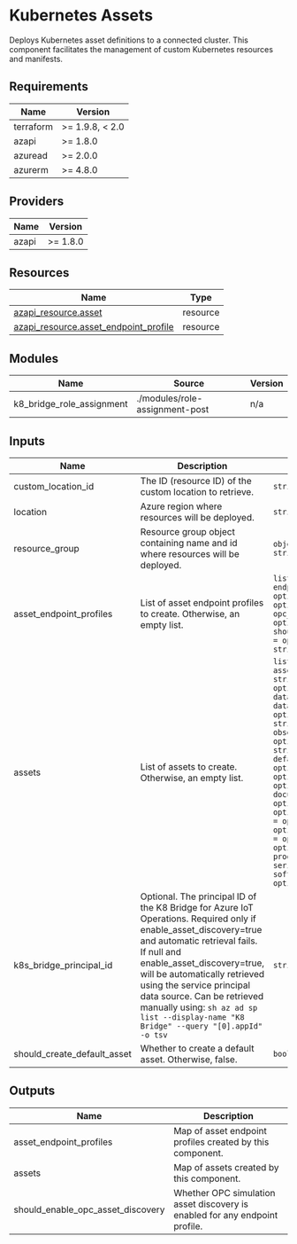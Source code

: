 <!-- BEGIN_TF_DOCS -->
<!-- markdown-table-prettify-ignore-start -->
# Kubernetes Assets

Deploys Kubernetes asset definitions to a connected cluster. This component
facilitates the management of custom Kubernetes resources and manifests.

## Requirements

| Name | Version |
|------|---------|
| terraform | >= 1.9.8, < 2.0 |
| azapi | >= 1.8.0 |
| azuread | >= 2.0.0 |
| azurerm | >= 4.8.0 |

## Providers

| Name | Version |
|------|---------|
| azapi | >= 1.8.0 |

## Resources

| Name | Type |
|------|------|
| [azapi_resource.asset](https://registry.terraform.io/providers/Azure/azapi/latest/docs/resources/resource) | resource |
| [azapi_resource.asset_endpoint_profile](https://registry.terraform.io/providers/Azure/azapi/latest/docs/resources/resource) | resource |

## Modules

| Name | Source | Version |
|------|--------|---------|
| k8\_bridge\_role\_assignment | ./modules/role-assignment-post | n/a |

## Inputs

| Name | Description | Type | Default | Required |
|------|-------------|------|---------|:--------:|
| custom\_location\_id | The ID (resource ID) of the custom location to retrieve. | `string` | n/a | yes |
| location | Azure region where resources will be deployed. | `string` | n/a | yes |
| resource\_group | Resource group object containing name and id where resources will be deployed. | ```object({ name = string id = string })``` | n/a | yes |
| asset\_endpoint\_profiles | List of asset endpoint profiles to create. Otherwise, an empty list. | ```list(object({ endpoint_profile_type = optional(string) method = optional(string) name = string opc_additional_config_string = optional(string) should_enable_opc_asset_discovery = optional(bool) target_address = string }))``` | `[]` | no |
| assets | List of assets to create. Otherwise, an empty list. | ```list(object({ asset_endpoint_profile_ref = string datasets = optional(list(object({ data_points = list(object({ data_point_configuration = optional(string) data_source = string name = string observability_mode = optional(string) })) name = string })), []) default_datasets_configuration = optional(string) description = optional(string) display_name = optional(string) documentation_uri = optional(string) enabled = optional(bool) hardware_revision = optional(string) manufacturer = optional(string) manufacturer_uri = optional(string) model = optional(string) name = string product_code = optional(string) serial_number = optional(string) software_revision = optional(string) }))``` | `[]` | no |
| k8s\_bridge\_principal\_id | Optional. The principal ID of the K8 Bridge for Azure IoT Operations. Required only if enable\_asset\_discovery=true and automatic retrieval fails. If null and enable\_asset\_discovery=true, will be automatically retrieved using the service principal data source.  Can be retrieved manually using: ```sh az ad sp list --display-name "K8 Bridge" --query "[0].appId" -o tsv``` | `string` | `null` | no |
| should\_create\_default\_asset | Whether to create a default asset. Otherwise, false. | `bool` | `false` | no |

## Outputs

| Name | Description |
|------|-------------|
| asset\_endpoint\_profiles | Map of asset endpoint profiles created by this component. |
| assets | Map of assets created by this component. |
| should\_enable\_opc\_asset\_discovery | Whether OPC simulation asset discovery is enabled for any endpoint profile. |
<!-- markdown-table-prettify-ignore-end -->
<!-- END_TF_DOCS -->

